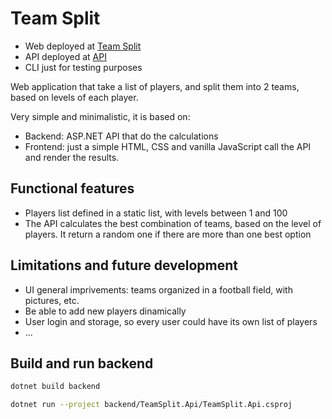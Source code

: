 # Team Split

- Web deployed at [Team Split](https://teamsplit.onrender.com/)
- API deployed at [API](https://teamsplit-api.onrender.com/scalar/)
- CLI just for testing purposes

Web application that take a list of players, and split them into 2 teams, based on levels of each player.

Very simple and minimalistic, it is based on:
- Backend: ASP.NET API that do the calculations
- Frontend: just a simple HTML, CSS and vanilla JavaScript call the API and render the results.

## Functional features

- Players list defined in a static list, with levels between 1 and 100
- The API calculates the best combination of teams, based on the level of players. It return a random one if there are more than one best option

## Limitations and future development

- UI general imprivements: teams organized in a football field, with pictures, etc.
- Be able to add new players dinamically
- User login and storage, so every user could have its own list of players
- ...

## Build and run backend

```sh
dotnet build backend
```

```sh
dotnet run --project backend/TeamSplit.Api/TeamSplit.Api.csproj
```